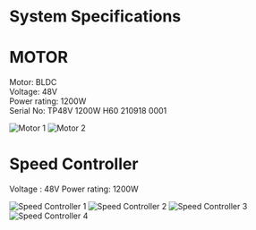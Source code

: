 # System Specifications


# MOTOR
Motor: BLDC <BR>
Voltage: 48V <br>
Power rating: 1200W <br>
Serial No: TP48V 1200W H60 210918 0001 <br>

![Motor 1](Images/motor1.jpeg)
![Motor 2](Images/motor2.jpeg)

# Speed Controller

Voltage : 48V
Power rating: 1200W

![Speed Controller 1](Images/speed_controller1.jpeg)
![Speed Controller 2](Images/speed_controller2.jpeg)
![Speed Controller 3](Images/speed_controller3.jpeg)
![Speed Controller 4](Images/speed_controller4.jpeg)




